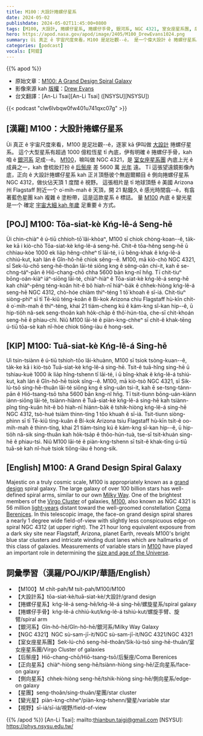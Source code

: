 ```yaml
---
title: M100：大設計捲螺仔星系
date: 2024-05-02
publishdate: 2024-05-02T11:45:00+0800
tags: [M100, 大設計, 捲螺仔星系, 捲螺仔手骨, 銀河系, NGC 4321, 室女座星系團, 后鬃座, 正向星系, 側向星系, 星團, 變光星, 視野]
hero: https://apod.nasa.gov/apod/image/2405/M100_DrewEvans1024.png
summary: Ùi 真正 ê 宇宙尺度來看，M100 是足壯觀--ê， 是一个偉大設計 ê 捲螺仔星系。
categories: [podcast]
vocals: [阿錕]
---
```


{{% apod %}}

- 原始文章：[M100: A Grand Design Spiral Galaxy](https://apod.nasa.gov/apod/ap240502.html)
- 影像來源 kah [版權][copyright]：[Drew Evans](https://www.astrobin.com/users/DrewJEvans/)
- 台文翻譯：[An-Li Tsai][An-Li Tsai] ([NSYSU][NSYSU])

{{< podcast "clw6lvbqw0fw401u741qxc07g" >}}

## [漢羅] M100：大設計捲螺仔星系
Ùi 真正 ê 宇宙尺度來看，M100 是足壯觀--ê，逐家 kā 伊叫做 [大設計][grand design] 捲螺仔星系。
這个大型星系有超過 1000 億粒恆星 tī 內底，伊有明確 ê 捲螺仔手骨，kah 咱 ê [銀河系][Milky Way] 足成--ê。
[M100][M100 1]，嘛叫做 NGC 4321，是 [室女座星系團][Virgo Cluster] 內底上光 ê 成員之一，kah 會梳妝打扮 ê [后鬃座][Coma Berenices] 差 5600 萬 [光年][light-years] 遠。
Tī 這張望遠鏡影像內底，正向 ê 大設計捲螺仔星系 kah 正爿頂懸彼个無遐爾顯目 ê 側向捲螺仔星系 NGC 4312，做伙佔天頂 1 度闊 ê 視野。
這張相片是 tī 地球頂懸 ê 美國 Arizona 州 Flagstaff 附近一个 o͘-mih-mah ê 天頂，開 21 點鐘久 ê 感光時間翕--ê，有翕著藍色星團 kah 複雜 ê 塗粉帶，這是這款星系 ê 標誌。
量 [M100][M100 2] 內底 ê 變光星是一个 確定 [宇宙大細 kah 年歲][size and age of the Universe] 足重要 ê 方式。

## [POJ] M100: Tōa-siat-kè Kńg-lê-á Seng-hē
Ùi chin-chiàⁿ ê ú-tiū chhioh-tō͘ lâi-khòaⁿ, M100 sī chiok chòng-koan--ê, ta̍k-ke kā i kiò-chò Tōa-siat-kè kńg-lê-á seng-hē.
Chit-ê tōa-hêng seng-hē ū chhiau-kòe 1000 ek lia̍p hêng-chheⁿ tī lāi-té, i ū bêng-khak ê kńg-lê-á chhiú-kut, kah lán ê Gîn-hô-hē chiok sêng--ê.
M100, mā kiò-chò NGC 4321, sī Sek-lú-chō seng-hē-thoân lāi-té siōng kng ê sêng-oân chi-it, kah ē se-chng-táⁿ-pān ê Hiō-chang-chō chha 5600 bān kng-nî hn̄g.
Tī chit-tiuⁿ bōng-oán-kiàⁿ iáⁿ-siōng lāi-té, chiàⁿ-hiàⁿ ê Tōa-siat-kè kńg-lê-á seng-hē kah chiàⁿ-pêng téng-koân hit-ê bô hiah-nī hiáⁿ-ba̍k ê chhek-hiòng kńg-lê-á seng-hē NGC 4312, chò-hóe chiàm thiⁿ-téng 1 tō͘ khoah ê sī-iá.
Chit-tiuⁿ siòng-phìⁿ sī tī Tē-kiû téng-koân ê Bí-kok Arizona chiu Flagstaff hù-kīn chi̍t-ê o͘-mih-mah ê thiⁿ-téng, khai 21 tiám-cheng kú ê kám-kng sî-kan hip--ê, ū hip-tio̍h nâ-sek seng-thoân kah ho̍k-cha̍p ê thô͘-hún-tòa, che-sī chit-khoán seng-hē ê phiau-chì.
Niû M100 lāi-té ê piàn-kng-chheⁿ sī chi̍t-ê khak-tēng ú-tiū tōa-sè kah nî-hòe chiok tiōng-iàu ê hong-sek.

## [KIP] M100: Tuā-siat-kè Kńg-lê-á Sing-hē
Uì tsin-tsiànn ê ú-tiū tshioh-tōo lâi-khuànn, M100 sī tsiok tsòng-kuan--ê, ta̍k-ke kā i kiò-tsò Tuā-siat-kè kńg-lê-á sing-hē.
Tsit-ê tuā-hîng sing-hē ū tshiau-kuè 1000 ik lia̍p hîng-tshenn tī lāi-té, i ū bîng-khak ê kńg-lê-á tshiú-kut, kah lán ê Gîn-hô-hē tsiok sîng--ê.
M100, mā kiò-tsò NGC 4321, sī Sik-lú-tsō sing-hē-thuân lāi-té siōng kng ê sîng-uân tsi-it, kah ē se-tsng-tánn-pān ê Hiō-tsang-tsō tsha 5600 bān kng-nî hn̄g.
Tī tsit-tiunn bōng-uán-kiànn iánn-siōng lāi-té, tsiànn-hiànn ê Tuā-siat-kè kńg-lê-á sing-hē kah tsiànn-pîng tíng-kuân hit-ê bô hiah-nī hiánn-ba̍k ê tshik-hiòng kńg-lê-á sing-hē NGC 4312, tsò-hué tsiàm thinn-tíng 1 tōo khuah ê sī-iá.
Tsit-tiunn siòng-phìnn sī tī Tē-kiû tíng-kuân ê Bí-kok Arizona tsiu Flagstaff hù-kīn tsi̍t-ê oo-mih-mah ê thinn-tíng, khai 21 tiám-tsing kú ê kám-kng sî-kan hip--ê, ū hip-tio̍h nâ-sik sing-thuân kah ho̍k-tsa̍p ê thôo-hún-tuà, tse-sī tsit-khuán sing-hē ê phiau-tsì.
Niû M100 lāi-té ê piàn-kng-tshenn sī tsi̍t-ê khak-tīng ú-tiū tuā-sè kah nî-huè tsiok tiōng-iàu ê hong-sik.

## [English] M100: A Grand Design Spiral Galaxy
Majestic on a truly cosmic scale, M100 is appropriately known as a [grand design][grand design] spiral galaxy.
The large galaxy of over 100 billion stars has well-defined spiral arms, similar to our own [Milky Way][Milky Way].
One of the brightest members of the [Virgo Cluster][Virgo Cluster] of galaxies, [M100][M100 1], also known as NGC 4321 is 56 million [light-years][light-years] distant toward the well-groomed constellation [Coma Berenices][Coma Berenices].
In this telescopic image, the face-on grand design spiral shares a nearly 1 degree wide field-of-view with slightly less conspicuous edge-on spiral NGC 4312 (at upper right).
The 21 hour long equivalent exposure from a dark sky site near Flagstaff, Arizona, planet Earth, reveals M100's bright blue star clusters and intricate winding dust lanes which are hallmarks of this class of galaxies.
Measurements of variable stars in [M100][M100 2] have played an important role in determining the [size and age of the Universe][size and age of the Universe].

## 詞彙學習（漢羅/POJ/KIP/華語/English）
- 【M100】M chi̍t-pah/M tsi̍t-pah/M100/M100
- 【大設計系】tōa-siat-kè/tuā-siat-kè/大設計/grand design
- 【捲螺仔星系】kńg-lê-á seng-hē/kńg-lê-á sing-hē/螺旋星系/spiral galaxy
- 【捲螺仔手骨】kńg-lê-á chhiú-kut/kńg-lê-á tshiú-kut/螺旋手臂、旋臂/spiral arm
- 【銀河系】Gîn-hô-hē/Gîn-hô-hē/銀河系/Milky Way Galaxy
- 【NGC 4321】NGC sù-sam-jī-it/NGC sù-sam-jī-it/NGC 4321/NGC 4321
- 【室女座星系團】Sek-lú-chō seng-hē-thoân/Sik-lú-tsō sing-hē-thuân/室女座星系團/Virgo Cluster of galaxies
- 【后鬃座】Hiō-chang-chō/Hiō-tsang-tsō/后髮座/Coma Berenices
- 【正向星系】chiàⁿ-hiòng seng-hē/tsiànn-hiòng sing-hē/正向星系/face-on galaxy
- 【側向星系】chhek-hiòng seng-hē/tshik-hiòng sing-hē/側向星系/edge-on galaxy
- 【星團】seng-thoân/sing-thuân/星團/star cluster
- 【變光星】piàn-kng-chheⁿ/piàn-kng-tshenn/變星/variable star
- 【視野】sī-iá/sī-iá/視野/field-of-view

{{% /apod %}}
[An-Li Tsai]: mailto:thianbun.taigi@gmail.com
[NSYSU]: https://phys.nsysu.edu.tw/

[copyright]: https://apod.nasa.gov/apod/fap/lib/about_apod.html#srapply
[License3]: https://creativecommons.org/licenses/by/3.0/
[License2]:https://creativecommons.org/licenses/by-nc-nd/2.0/

[grand design]:https://en.wikipedia.org/wiki/Grand_design_spiral_galaxy
[Milky Way]:https://imagine.gsfc.nasa.gov/science/objects/milkyway1.html
[Virgo Cluster]:https://apod.nasa.gov/apod/ap110422.html
[M100 1]:https://en.wikipedia.org/wiki/Messier_100
[light-years]:https://spaceplace.nasa.gov/light-year/
[Coma Berenices]:https://en.wikipedia.org/wiki/Coma_Berenices
[M100 2]:https://www.nasa.gov/feature/goddard/2017/messier-100
[size and age of the Universe]:http://apod.nasa.gov/debate/debate96.html
